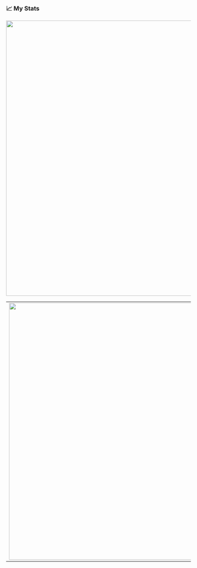 ## 

### 📈 My Stats
<p align="center">
  <a width="750px" align="center" href="https://www.codewars.com/users/konarparti" src="https://www.codewars.com/users/konarparti/badges/large">
  <img width="750px" align="center" src="https://www.codewars.com/users/konarparti/badges/large">
  </a>
  <table>
  <tr>
      <td><img width="700px" align="center" src="https://github-readme-stats.vercel.app/api?username=konarparti&hide_border=true&count_private=true&include_all_commits=true&layout=compact&show_icons=true&theme=cobalt&icon_color=5194f0&bg_color=0d1117&locale=en" /></td>  
  <td><img width="400px" src="https://github-readme-stats.vercel.app/api/top-langs/?username=konarparti&layout=demo&hide_border=true&theme=dark&icon_color=5194f0&bg_color=0d1117" /></td>
    </tr>    
</table>
</p>
